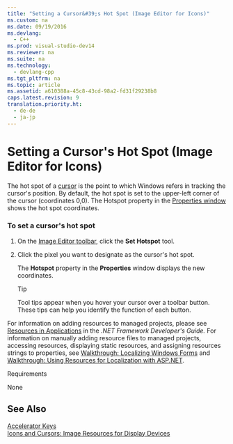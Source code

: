 ```yaml
---
title: "Setting a Cursor&#39;s Hot Spot (Image Editor for Icons)"
ms.custom: na
ms.date: 09/19/2016
ms.devlang: 
  - C++
ms.prod: visual-studio-dev14
ms.reviewer: na
ms.suite: na
ms.technology: 
  - devlang-cpp
ms.tgt_pltfrm: na
ms.topic: article
ms.assetid: a610388a-45c8-43cd-98a2-fd31f29238b8
caps.latest.revision: 9
translation.priority.ht: 
  - de-de
  - ja-jp
---
```

# Setting a Cursor&#39;s Hot Spot (Image Editor for Icons)
The hot spot of a [cursor](../vs140/Icons-and-Cursors--Image-Resources-for-Display-Devices--Image-Editor-for-Icons-.md) is the point to which Windows refers in tracking the cursor's position. By default, the hot spot is set to the upper-left corner of the cursor (coordinates 0,0). The Hotspot property in the [Properties window](../vs140/Properties-Window.md) shows the hot spot coordinates.  
  
### To set a cursor's hot spot  
  
1.  On the [Image Editor toolbar](../vs140/Toolbar--Image-Editor-for-Icons-.md), click the **Set Hotspot** tool.  
  
2.  Click the pixel you want to designate as the cursor's hot spot.  
  
     The **Hotspot** property in the **Properties** window displays the new coordinates.  
  
    > [!TIP]
    >  Tool tips appear when you hover your cursor over a toolbar button. These tips can help you identify the function of each button.  
  
 For information on adding resources to managed projects, please see [Resources in Applications](assetId:///8ad495d4-2941-40cf-bf64-e82e85825890) in the *.NET Framework Developer's Guide.* For information on manually adding resource files to managed projects, accessing resources, displaying static resources, and assigning resources strings to properties, see [Walkthrough: Localizing Windows Forms](assetId:///9a96220d-a19b-4de0-9f48-01e5d82679e5) and [Walkthrough: Using Resources for Localization with ASP.NET](assetId:///bb4e5b44-e2b0-48ab-bbe9-609fb33900b6).  
  
 Requirements  
  
 None  
  
## See Also  
 [Accelerator Keys](../vs140/Accelerator-Keys--Image-Editor-for-Icons-.md)   
 [Icons and Cursors: Image Resources for Display Devices](../vs140/Icons-and-Cursors--Image-Resources-for-Display-Devices--Image-Editor-for-Icons-.md)